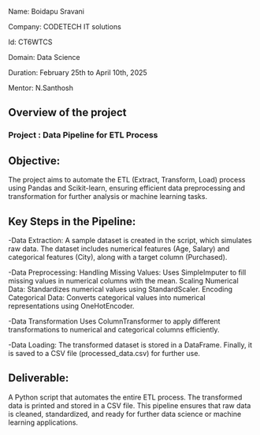 Name: Boidapu Sravani

Company: CODETECH IT solutions

Id: CT6WTCS

Domain: Data Science

Duration: February 25th to April 10th, 2025

Mentor: N.Santhosh


## Overview of the project

### Project : Data Pipeline for ETL Process

## Objective:
The project aims to automate the ETL (Extract, Transform, Load) process using Pandas and Scikit-learn, ensuring efficient data preprocessing and transformation for further analysis or machine learning tasks.

## Key Steps in the Pipeline:
-Data Extraction:
A sample dataset is created in the script, which simulates raw data.
The dataset includes numerical features (Age, Salary) and categorical features (City), along with a target column (Purchased).

-Data Preprocessing:
Handling Missing Values: Uses SimpleImputer to fill missing values in numerical columns with the mean.
Scaling Numerical Data: Standardizes numerical values using StandardScaler.
Encoding Categorical Data: Converts categorical values into numerical representations using OneHotEncoder.

-Data Transformation
Uses ColumnTransformer to apply different transformations to numerical and categorical columns efficiently.

-Data Loading:
The transformed dataset is stored in a DataFrame.
Finally, it is saved to a CSV file (processed_data.csv) for further use.

## Deliverable:
A Python script that automates the entire ETL process.
The transformed data is printed and stored in a CSV file.
This pipeline ensures that raw data is cleaned, standardized, and ready for further data science or machine learning applications.
